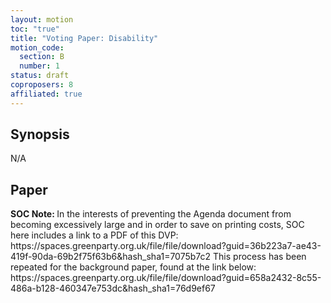 ```yaml
---
layout: motion
toc: "true"
title: "Voting Paper: Disability"
motion_code:
  section: B
  number: 1
status: draft
coproposers: 8
affiliated: true
---
```

## Synopsis

N/A

## Paper

<p class="alert d-inline-block alert-primary"><strong>SOC Note: </strong> In the interests of preventing the Agenda document from becoming excessively large and in order to save on printing costs, SOC here includes a link to a PDF of this DVP: https://spaces.greenparty.org.uk/file/file/download?guid=36b223a7-ae43-419f-90da-69b2f75f63b6&hash_sha1=7075b7c2 This process has been repeated for the background paper, found at the link below: https://spaces.greenparty.org.uk/file/file/download?guid=658a2432-8c55-486a-b128-460347e753dc&hash_sha1=76d9ef67</p>